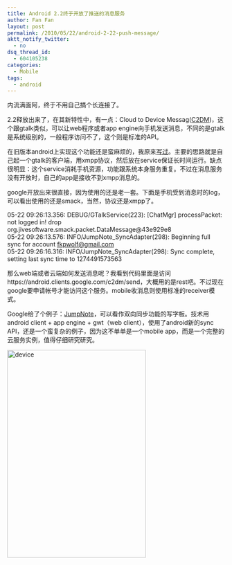 ```yaml
---
title: Android 2.2终于开放了推送的消息服务
author: Fan Fan
layout: post
permalink: /2010/05/22/android-2-22-push-message/
aktt_notify_twitter:
  - no
dsq_thread_id:
  - 604105238
categories:
  - Mobile
tags:
  - android
---
```

内流满面阿，终于不用自己搞个长连接了。

2.2释放出来了，在其新特性中，有一点：Cloud to Device Messag([C2DM][1])，这个跟gtalk类似，可以让web程序或者app engine向手机发送消息，不同的是gtalk是系统级别的，一般程序访问不了，这个则是标准的API。

在旧版本android上实现这个功能还是蛮麻烦的，我原来[写过][2]。主要的思路就是自己起一个gtalk的客户端，用xmpp协议，然后放在service保证长时间运行。缺点很明显：这个service消耗手机资源，功能跟系统本身服务重复。不过在消息服务没有开放时，自己的app是接收不到xmpp消息的。

google开放出来很直接，因为使用的还是老一套。下面是手机受到消息时的log，可以看出使用的还是smack，当然，协议还是xmpp了。

05-22 09:26:13.356: DEBUG/GTalkService(223): [ChatMgr] processPacket: not logged in! drop org.jivesoftware.smack.packet.DataMessage@43e929e8  
05-22 09:26:13.576: INFO/JumpNote_SyncAdapter(298): Beginning full sync for account fkpwolf@gmail.com  
05-22 09:26:16.316: INFO/JumpNote_SyncAdapter(298): Sync complete, setting last sync time to 1274491573563

那么web端或者云端如何发送消息呢？我看到代码里面是访问https://android.clients.google.com/c2dm/send，大概用的是rest吧。不过现在google要申请帐号才能访问这个服务。mobile收消息则使用标准的receiver模式。

Google给了个例子：<a href="http://code.google.com/p/jumpnote/" target="_blank">JumpNote</a>，可以看作双向同步功能的写字板。技术用android client + app engine + gwt（web client），使用了android新的sync API，还是一个蛮复杂的例子，因为这不单单是一个mobile app，而是一个完整的云服务实例，值得仔细研究研究。

<img class="alignnone size-full wp-image-770" title="device" src="http://fkpwolf.net/WordPress/wp-content/uploads/2010/05/device.png" alt="device" width="320" height="480" />

 [1]: http://code.google.com/intl/zh-CN/android/c2dm/
 [2]: http:///2009/11/15/android%E4%B8%8A%E7%9A%84push-notification%E5%92%8Cxmpp1/